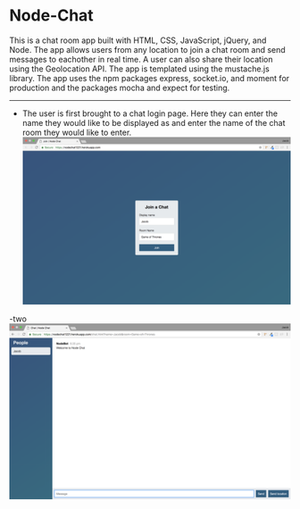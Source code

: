 # Node-Chat
This is a chat room app built with HTML, CSS, JavaScript, jQuery, and Node. The app allows users from any location to join a chat room and send messages to eachother in real time. A user can also share their location using the Geolocation API. The app is templated using the mustache.js library. The app uses the npm packages express, socket.io, and moment for production and the packages mocha and expect for testing.

---
 - The user is first brought to a chat login page. Here they can enter the name they would like to be displayed as and enter the name of the chat room they would like to enter.
 ![LOGIN](/read_me/1-login.png)
 
 -two
  ![WELCOME](/read_me/2-welcome.png)
